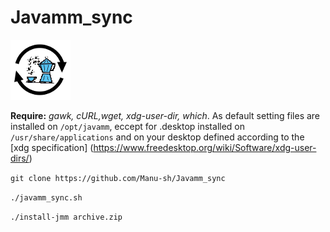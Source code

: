 # Javamm_sync 
![logo](jmm_sync.png)

**Require:** *gawk, cURL,wget, xdg-user-dir, which*. As default setting files are installed on `/opt/javamm`, 
eccept for .desktop installed on `/usr/share/applications` and on your desktop defined according to the 
[xdg specification] (https://www.freedesktop.org/wiki/Software/xdg-user-dirs/)

`git clone https://github.com/Manu-sh/Javamm_sync`

`./javamm_sync.sh`

`./install-jmm archive.zip`
